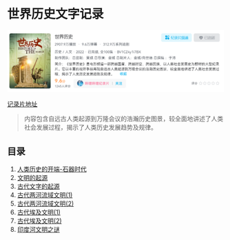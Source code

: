 # 世界历史文字记录

![世界历史封面图片](./assets/imgs/home.png)

[记录片地址](https://www.bilibili.com/bangumi/play/ss41863)

> 内容包含自远古人类起源到万隆会议的浩瀚历史图景，较全面地讲述了人类社会发展过程，揭示了人类历史发展趋势及规律。

## 目录

1. [人类历史的开端-石器时代](./世界历史/1.人类历史的开端-石器时代.md)
2. [文明的起源](./世界历史/2.文明的起源.md)
3. [古代文字的起源](./世界历史/3.古代文字的起源.md)
4. [古代两河流域文明(1)](./世界历史/4.古代两河流域文明(1).md)
5. [古代两河流域文明(2)](./世界历史/5.古代两河流域文明(2).md)
6. [古代埃及文明(1)](./世界历史/6.古代埃及文明(1).md)
7. [古代埃及文明(2)](./世界历史/7.古代埃及文明(2).md)
8. [印度河文明之谜](./世界历史/8.印度河文明之谜.md)
